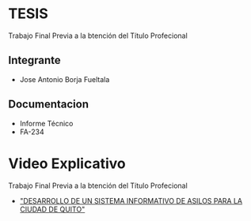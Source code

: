 
# TESIS

Trabajo Final Previa a la btención del Título Profecional

## Integrante

- Jose Antonio Borja Fueltala

   
## Documentacion
- Informe Técnico  
- FA-234
 

# Video Explicativo

Trabajo Final Previa a la btención del Título Profecional


 - ["DESARROLLO DE UN SISTEMA INFORMATIVO DE ASILOS PARA LA CIUDAD DE QUITO"](https://www.youtube.com/watch?v=tRFaw7VKTEM)
